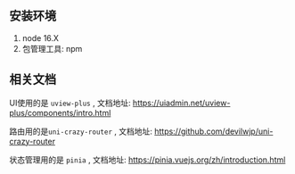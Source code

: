 ## 安装环境

1. node 16.X
2. 包管理工具: npm

## 相关文档

UI使用的是 `uview-plus` , 文档地址: https://uiadmin.net/uview-plus/components/intro.html

路由用的是`uni-crazy-router` , 文档地址: https://github.com/devilwjp/uni-crazy-router

状态管理用的是 `pinia` , 文档地址: https://pinia.vuejs.org/zh/introduction.html

